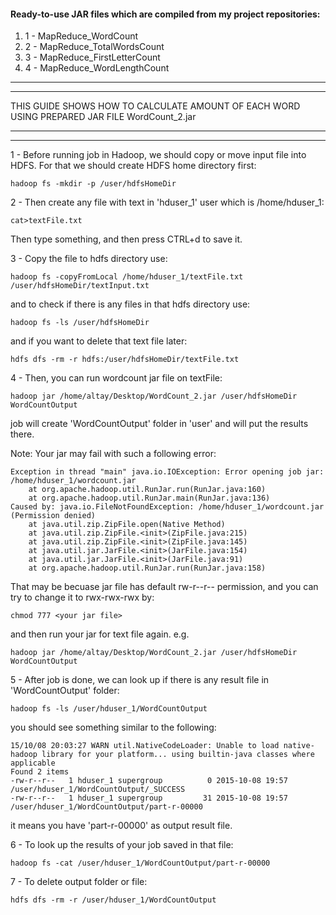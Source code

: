 #### Ready-to-use JAR files which are compiled from my project repositories:
<ol>
<li> 1 - MapReduce_WordCount </li>
<li> 2 - MapReduce_TotalWordsCount </li>
<li> 3 - MapReduce_FirstLetterCount </li>
<li> 4 - MapReduce_WordLengthCount </li>
</ol>

--------------------------------------------------------------------------------------------------------------
--------------------------------------------------------------------------------------------------------------

THIS GUIDE SHOWS HOW TO CALCULATE AMOUNT OF EACH WORD USING PREPARED JAR FILE WordCount_2.jar

--------------------------------------------------------------------------------------------------------------
--------------------------------------------------------------------------------------------------------------

1 - 
Before running job in Hadoop, we should copy or move input file into HDFS. 
For that we should create HDFS home directory first:

	hadoop fs -mkdir -p /user/hdfsHomeDir


2 - 
Then create any file with text in 'hduser_1' user which is /home/hduser_1:

	cat>textFile.txt

Then type something, and then press CTRL+d to save it.


3 - 
Copy the file to hdfs directory use:

	hadoop fs -copyFromLocal /home/hduser_1/textFile.txt /user/hdfsHomeDir/textInput.txt

and to check if there is any files in that hdfs directory use:

	hadoop fs -ls /user/hdfsHomeDir

and if you want to delete that text file later:

	hdfs dfs -rm -r hdfs:/user/hdfsHomeDir/textFile.txt

4 - 
Then, you can run wordcount jar file on textFile:

	hadoop jar /home/altay/Desktop/WordCount_2.jar /user/hdfsHomeDir WordCountOutput

job will create 'WordCountOutput' folder in 'user' and will put the results there.

Note: Your jar may fail with such a following error:

	Exception in thread "main" java.io.IOException: Error opening job jar: /home/hduser_1/wordcount.jar
		at org.apache.hadoop.util.RunJar.run(RunJar.java:160)
		at org.apache.hadoop.util.RunJar.main(RunJar.java:136)
	Caused by: java.io.FileNotFoundException: /home/hduser_1/wordcount.jar (Permission denied)
		at java.util.zip.ZipFile.open(Native Method)
		at java.util.zip.ZipFile.<init>(ZipFile.java:215)
		at java.util.zip.ZipFile.<init>(ZipFile.java:145)
		at java.util.jar.JarFile.<init>(JarFile.java:154)
		at java.util.jar.JarFile.<init>(JarFile.java:91)
		at org.apache.hadoop.util.RunJar.run(RunJar.java:158)

That may be becuase jar file has default rw-r--r-- permission, and you can try to change it to rwx-rwx-rwx by:

	chmod 777 <your jar file>

and then run your jar for text file again.
e.g. 

	hadoop jar /home/altay/Desktop/WordCount_2.jar /user/hdfsHomeDir WordCountOutput


5 - 
After job is done, we can look up if there is any result file in 'WordCountOutput' folder:

	hadoop fs -ls /user/hduser_1/WordCountOutput

you should see something similar to the following:

	15/10/08 20:03:27 WARN util.NativeCodeLoader: Unable to load native-hadoop library for your platform... using builtin-java classes where applicable
	Found 2 items
	-rw-r--r--   1 hduser_1 supergroup          0 2015-10-08 19:57 /user/hduser_1/WordCountOutput/_SUCCESS
	-rw-r--r--   1 hduser_1 supergroup         31 2015-10-08 19:57 /user/hduser_1/WordCountOutput/part-r-00000

it means you have 'part-r-00000' as output result file.


6 -
To look up the results of your job saved in that file:

	hadoop fs -cat /user/hduser_1/WordCountOutput/part-r-00000

7 - 
To delete output folder or file:

	hdfs dfs -rm -r /user/hduser_1/WordCountOutput


